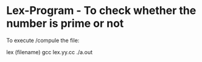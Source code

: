 # Lex-Program - To check whether the number is prime or not

To execute /compule the file:

lex (filename)
gcc lex.yy.cc
./a.out
